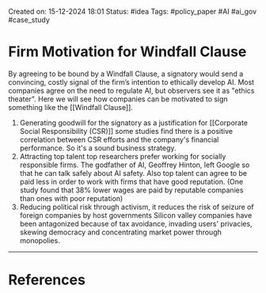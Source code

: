 Created on: 15-12-2024 18:01
Status: #idea
Tags: #policy_paper #AI #ai_gov #case_study 
# Firm Motivation for Windfall Clause
By agreeing to be bound by a Windfall Clause, a signatory would send a convincing, costly signal of the firm’s intention to ethically develop AI. Most companies agree on the need to regulate AI, but observers see it as "ethics theater". Here we will see how companies can be motivated to sign something like the [[Windfall Clause]].
1. Generating goodwill for the signatory as a justification for [[Corporate Social Responsibility (CSR)]] 
	some studies find there is a positive correlation between CSR efforts and the company's financial performance. So it's a sound business strategy.
2.  Attracting top talent
	top researchers prefer working for socially responsible firms. The godfather of AI, Geoffrey Hinton, left Google so that he can talk safely about AI safety. Also top talent can agree to be paid less in order to work with firms that have good reputation. (One study found that 38% lower wages are paid by reputable companies than ones with poor reputation)
3. Reducing political risk through activism, it reduces the risk of seizure of foreign companies by host governments
	Silicon valley companies have been antagonized because of tax avoidance, invading users' privacies, skewing democracy and concentrating market power through monopolies. 




-----------------
# References